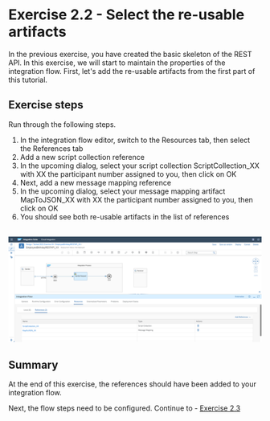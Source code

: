 # Exercise 2.2 - Select the re-usable artifacts

In the previous exercise, you have created the basic skeleton of the REST API. In this exercise, we will start to maintain the properties of the integration flow. First, let's add the re-usable artifacts from the first part of this tutorial.

## Exercise steps

Run through the following steps.
1. In the integration flow editor, switch to the Resources tab, then select the References tab
2. Add a new script collection reference
3. In the upcoming dialog, select your script collection ScriptCollection_XX with XX the participant number assigned to you, then click on OK
4. Next, add a new message mapping reference
5. In the upcoming dialog, select your message mapping artifact MapToJSON_XX with XX the participant number assigned to you, then click on OK
6. You should see both re-usable artifacts in the list of references

<br>![Add references](/exercises/ex2/images/CI_AddReferences.png)

## Summary

At the end of this exercise, the references should have been added to your integration flow.

Next, the flow steps need to be configured. Continue to - [Exercise 2.3](/exercises/ex2/ex23)
